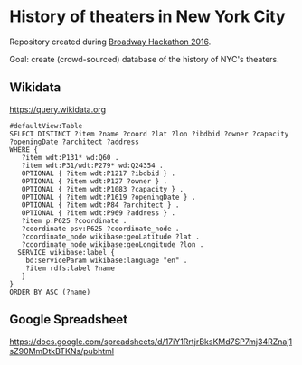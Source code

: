 # History of theaters in New York City

Repository created during [Broadway Hackathon 2016](http://www.nypl.org/blog/2016/02/19/announcing-broadway-hackathon).

Goal: create (crowd-sourced) database of the history of NYC's theaters.

## Wikidata

https://query.wikidata.org

```sparql
#defaultView:Table
SELECT DISTINCT ?item ?name ?coord ?lat ?lon ?ibdbid ?owner ?capacity ?openingDate ?architect ?address
WHERE {
   ?item wdt:P131* wd:Q60 .
   ?item wdt:P31/wdt:P279* wd:Q24354 .
   OPTIONAL { ?item wdt:P1217 ?ibdbid } .
   OPTIONAL { ?item wdt:P127 ?owner } .
   OPTIONAL { ?item wdt:P1083 ?capacity } .
   OPTIONAL { ?item wdt:P1619 ?openingDate } .
   OPTIONAL { ?item wdt:P84 ?architect } .
   OPTIONAL { ?item wdt:P969 ?address } .
   ?item p:P625 ?coordinate .
   ?coordinate psv:P625 ?coordinate_node .
   ?coordinate_node wikibase:geoLatitude ?lat .
   ?coordinate_node wikibase:geoLongitude ?lon .
  SERVICE wikibase:label {
    bd:serviceParam wikibase:language "en" .
    ?item rdfs:label ?name
   }
}
ORDER BY ASC (?name)
```

## Google Spreadsheet

https://docs.google.com/spreadsheets/d/17iY1RrtjrBksKMd7SP7mj34RZnaj1sZ90MmDtkBTKNs/pubhtml
